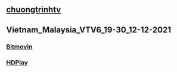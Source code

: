 ## [chuongtrinhtv](https://admin1509.github.io/chuongtrinhtv/)
## Vietnam_Malaysia_VTV6_19-30_12-12-2021

### [Bitmovin](https://bitmovin.com/demos/stream-test?format=hls&manifest=https://raw.githubusercontent.com/admin1509/admin1509/main/Vietnam_Malaysia_VTV6_19-30_12-12-2021/index.m3u8)
### [HDPlay](https://hdplay.se/?HLSP2P=https://raw.githubusercontent.com/admin1509/admin1509/main/Vietnam_Malaysia_VTV6_19-30_12-12-2021/index.m3u8)
